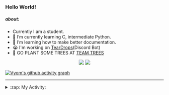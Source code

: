 ### Hello World!

##### about:
- Currently I am a student.
- 🌱 I’m currently learning C, intermediate Python.
- 🌱 I’m learning how to make better documentation.
- 😭 I'm working on [TearDrops](https://github.com/Vyvy-vi/TearDrops)(Discord Bot)
- 🌱 GO PLANT SOME TREES AT [TEAM TREES](https://teamtrees.org/)

<p align="center">
  <a href="https://twitter.com/Vyvy_viM"><img target="_blank" src="https://img.shields.io/badge/twitter%20@Vyvy_viM-0D95E8?style=for-the-badge&logo=twitter&logoColor=white"/></a> 
  <a href="https://vyvy-vi.github.io/portfolio"><img target="_blank" src="https://img.shields.io/badge/-I%27m_craving_for_open_source-green?style=for-the-badge&logo=github&logoColor=black"/></a> 
</p>

[![Vyom's github activity graph](https://activity-graph.herokuapp.com/graph?username=Vyvy-vi)](https://github.com/ashutosh00710/github-readme-activity-graph)

---
<details>
  <summary>:zap: My Activity:</summary>
  
<!--START_SECTION:waka-->
**I'm a Night 🦉** 

```text
🌞 Morning    29 commits     █░░░░░░░░░░░░░░░░░░░░░░░░   4.93% 
🌆 Daytime    117 commits    █████░░░░░░░░░░░░░░░░░░░░   19.9% 
🌃 Evening    232 commits    █████████░░░░░░░░░░░░░░░░   39.46% 
🌙 Night      210 commits    █████████░░░░░░░░░░░░░░░░   35.71%

```
📅 **I'm Most Productive on Sunday** 

```text
Monday       68 commits     ███░░░░░░░░░░░░░░░░░░░░░░   11.56% 
Tuesday      93 commits     ████░░░░░░░░░░░░░░░░░░░░░   15.82% 
Wednesday    87 commits     ███░░░░░░░░░░░░░░░░░░░░░░   14.8% 
Thursday     81 commits     ███░░░░░░░░░░░░░░░░░░░░░░   13.78% 
Friday       42 commits     █░░░░░░░░░░░░░░░░░░░░░░░░   7.14% 
Saturday     75 commits     ███░░░░░░░░░░░░░░░░░░░░░░   12.76% 
Sunday       142 commits    ██████░░░░░░░░░░░░░░░░░░░   24.15%

```


📊 **This Week I Spent My Time On** 

```text
🔥 Editors: 
Vim                      4 hrs 23 mins       ███████████████░░░░░░░░░░   60.73% 
VS Code                  2 hrs 50 mins       █████████░░░░░░░░░░░░░░░░   39.27%

🐱‍💻 Projects: 
heptagram-api            2 hrs 54 mins       ██████████░░░░░░░░░░░░░░░   40.22% 
assistant-bee            1 hr 11 mins        ████░░░░░░░░░░░░░░░░░░░░░   16.45% 
TEC-Discord-Automation   39 mins             ██░░░░░░░░░░░░░░░░░░░░░░░   9.03% 
Unknown Project          37 mins             ██░░░░░░░░░░░░░░░░░░░░░░░   8.69% 
awesome-quincy-larson-ema37 mins             ██░░░░░░░░░░░░░░░░░░░░░░░   8.69%

```


 Last Updated on 26/07/2021
<!--END_SECTION:waka-->
</details>
